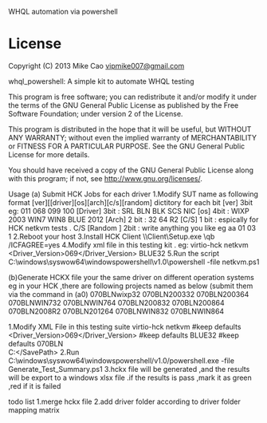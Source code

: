 WHQL automation via powershell 

License
===============
   Copyright (C) 2013  Mike Cao <vipmike007@gmail.com>
 
   whql_powershell: A simple kit to automate WHQL testing
 
   This program is free software; you can redistribute it and/or modify
   it under the terms of the GNU General Public License as published by
   the Free Software Foundation; under version 2 of the License.
 
   This program is distributed in the hope that it will be useful,
   but WITHOUT ANY WARRANTY; without even the implied warranty of
   MERCHANTABILITY or FITNESS FOR A PARTICULAR PURPOSE.  See the
   GNU General Public License for more details.
 
   You should have received a copy of the GNU General Public License
   along with this program; if not, see <http://www.gnu.org/licenses/>.
   
Usage
(a) Submit HCK Jobs for each driver
1.Modify SUT name as following format
[ver][[driver][os][arch][c/s][random]
dictitory for each bit
[ver] 3bit eg: 011 068 099 100
[Driver] 3bit : SRL BLN BLK SCS NIC
[os]  4bit : WIXP 2003 WIN7 WIN8 BLUE 2012
[Arch] 2 bit : 32 64 R2
[C/S] 1 bit : espically for HCK netkvm tests . C/S
[Random ] 2bit : write anything you like eg aa 01 03 1
2.Reboot your host
3.Install HCK Client
\\<HCKStdio>\Client\Setup.exe \qb /ICFAGREE=yes
4.Modify xml file in this testing kit .
eg:
<Config>
<Controller>virtio-hck</Controller>
<Driver>netkvm</Driver>
<Driver_Version>069</Driver_Version>
<OSPlatform>BLUE32</OSPlatform>
</Config>
5.Run the script
C:\windows\syswow64\windowspowershell\v1.0\powershell -file netkvm.ps1

(b)Generate HCKX file your the same driver on different operation systems
eg in your HCK ,there are following  projects named as below (submit them via the command in (a0)
070BLNwixp32
070BLN200332
070BLN200364
070BLNWIN732
070BLNWIN764
070BLN200832
070BLN200864
070BLN2008R2
070BLN201264
070BLNWIN832
070BLNWIN864

1.Modify XML File in this testing suite
<Controller>virtio-hck</Controller>
<Driver>netkvm</Driver>  #keep defaults 
<Driver_Version>069</Driver_Version>  #keep defaults
<OSPlatform>BLUE32</OSPlatform>   #keep defaults
<GroupName>070BLN</GroupName>   
<SavePath>C:\</SavePath>
</Config>
2.Run C:\windows\syswow64\windowspowershell/v1.0/powershell.exe -file Generate_Test_Summary.ps1
3.hckx file will be generated ,and the results will be export to a windows xlsx file .if the results is pass ,mark it as green ,red if it is failed

todo list
1.merge hckx file 
2.add driver folder according to driver folder mapping matrix


